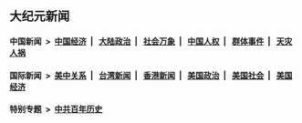 ## 大纪元新闻

#### 中国新闻 &nbsp;>&nbsp; [中国经济](indexes/ncid283/README.md?12170445) &nbsp;| &nbsp; [大陆政治](indexes/ncid277/README.md?12170445) &nbsp;| &nbsp; [社会万象](indexes/ncid282/README.md?12170445) &nbsp;| &nbsp; [中国人权](indexes/ncid278/README.md?12170445) &nbsp;| &nbsp; [群体事件](indexes/ncid279/README.md?12170445) &nbsp;| &nbsp; [天灾人祸](indexes/ncid280/README.md?12170445)

#### 国际新闻 &nbsp;>&nbsp; [美中关系](indexes/nf1412576/README.md?12170445) &nbsp;| &nbsp; [台湾新闻](indexes/ncid1349361/README.md?12170445) &nbsp;| &nbsp; [香港新闻](indexes/ncid1349362/README.md?12170445) &nbsp;| &nbsp; [美国政治](indexes/ncid1078159/README.md?12170445) &nbsp;| &nbsp; [美国社会](indexes/ncid1078160/README.md?12170445) &nbsp;| &nbsp; [美国经济](indexes/ncid1078158/README.md?12170445)

#### 特别专题 &nbsp;>&nbsp; [中共百年历史](https://github.com/epoch-news/epoch-special/blob/master/README.md?12170445)  
